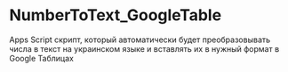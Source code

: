 # NumberToText_GoogleTable
Apps Script скрипт, который автоматически будет преобразовывать числа в текст на украинском языке и вставлять их в нужный формат в Google Таблицах
